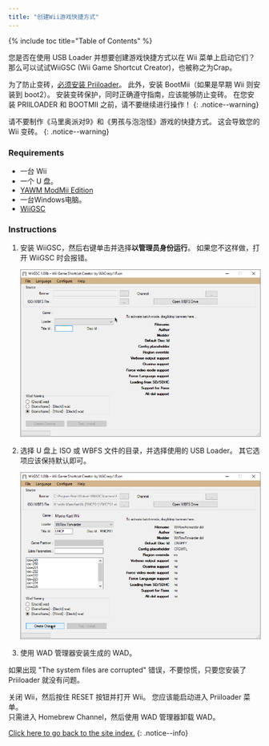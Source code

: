 ```yaml
---
title: "创建Wii游戏快捷方式"
---
```


{% include toc title="Table of Contents" %}

您是否在使用 USB Loader 并想要创建游戏快捷方式以在 Wii 菜单上启动它们？ 那么可以试试WiiGSC (Wii Game Shortcut Creator)，也被称之为Crap。

为了防止变砖，[必须安装 Priiloader](/priiloader)。 此外，安装 BootMii（如果是早期 Wii 则安装到 boot2）。 安装变砖保护，同时正确遵守指南，应该能够防止变砖。 在您安装 PRIILOADER 和 BOOTMII 之前，请不要继续进行操作！
{: .notice--warning}

请不要制作《马里奥派对9》和《男孩与泡泡怪》游戏的快捷方式。 这会导致您的 Wii 变砖。
{: .notice--warning}

### Requirements

* 一台 Wii
* 一个 U 盘。
* [YAWM ModMii Edition](yawmme)
* 一台Windows电脑。
* [WiiGSC](https://wiidatabase.de/downloads/pc-tools/wiigsc-ehemals-crap/)

### Instructions

1. 安装 WiiGSC，然后右键单击并选择**以管理员身份运行**。 如果您不这样做，打开 WiiGSC 时会报错。

    ![](/images/desktop-apps/wiigsc/wiigsc-home.png)

1. 选择 U 盘上 ISO 或 WBFS 文件的目录，并选择使用的 USB Loader。 其它选项应该保持默认即可。

    ![](/images/desktop-apps/wiigsc/wiigsc-selection.png)

1. 使用 WAD 管理器安装生成的 WAD。

<div class="notice--info">
如果出现 "The system files are corrupted" 错误，不要惊慌，只要您安装了 Priiloader 就没有问题。

关闭 Wii，然后按住 RESET 按钮并打开 Wii。 您应该能启动进入 Priiloader 菜单。 <br>
只需进入 Homebrew Channel，然后使用 WAD 管理器卸载 WAD。
</div>

[Click here to go back to the site index.](site-navigation)
{: .notice--info}
